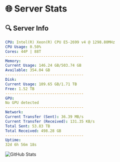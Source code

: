 # 🌐 Server Stats
## 🔍 Server Info
```yaml
CPU: Intel(R) Xeon(R) CPU E5-2699 v4 @ 1298.80MHz
CPU Usage: 0.50%
Cores: 44P | 88T
-----------------------------------
Memory:
Current Usage: 146.24 GB/503.74 GB
Available: 354.04 GB
-----------------------------------
Disk:
Current Usage: 109.65 GB/1.71 TB
Free: 1.52 TB
-----------------------------------
GPU:
No GPU detected
-----------------------------------
Network:
Current Transfer (Sent): 36.39 MB/s
Current Transfer (Received): 131.35 KB/s
Total Sent: 53.83 TB
Total Received: 498.28 GB
-----------------------------------
Uptime:
32d 6h 56m 18s
```
![GitHub Stats](https://img.shields.io/badge/Updated-2025-04-09_04:19:07-blue)